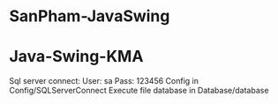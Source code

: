# SanPham-JavaSwing
# Java-Swing-KMA
Sql server connect: 
User: sa
Pass: 123456
Config in Config/SQLServerConnect
Execute file database in Database/database
